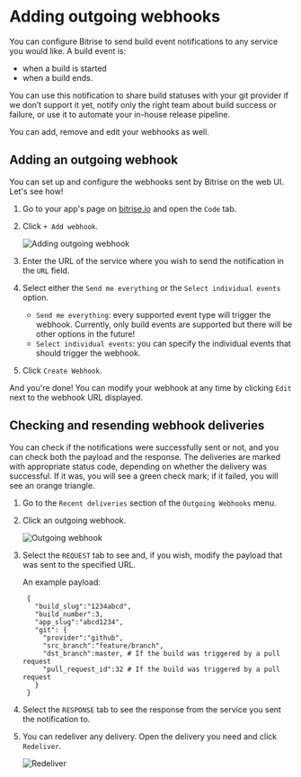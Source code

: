 # Adding outgoing webhooks

You can configure Bitrise to send build event notifications to any service you would like. A build event is:

* when a build is started
* when a build ends.

You can use this notification to share build statuses with your git provider if we don’t support it yet, notify only the right team about build success or failure, or use it to automate your in-house release pipeline.

You can add, remove and edit your webhooks as well.

## Adding an outgoing webhook

You can set up and configure the webhooks sent by Bitrise on the web UI. Let's see how!

1. Go to your app's page on [bitrise.io](https://www.bitrise.io) and open the `Code` tab.
2. Click `+ Add webhook`.

   ![Adding outgoing webhook](https://github.com/OrganizationDummy/devcenter/tree/acf5f40e38b6dcf6fe62e839a4c04acb31fdebd2/img/webhooks/adding-outgoing.jpeg)

3. Enter the URL of the service where you wish to send the notification in the `URL` field.
4. Select either the `Send me everything` or the `Select individual events` option.
   * `Send me everything`: every supported event type will trigger the webhook. Currently, only build events are supported but there will be other options in the future!
   * `Select individual events`: you can specify the individual events that should trigger the webhook.
5. Click `Create Webhook`.

And you're done! You can modify your webhook at any time by clicking `Edit` next to the webhook URL displayed.

## Checking and resending webhook deliveries

You can check if the notifications were successfully sent or not, and you can check both the payload and the response. The deliveries are marked with appropriate status code, depending on whether the delivery was successful. If it was, you will see a green check mark; if it failed, you will see an orange triangle.

1. Go to the `Recent deliveries` section of the `Outgoing Webhooks` menu.
2. Click an outgoing webhook.

   ![Outgoing webhook](https://github.com/OrganizationDummy/devcenter/tree/acf5f40e38b6dcf6fe62e839a4c04acb31fdebd2/img/webhooks/outgoing-webhook.jpeg)

3. Select the `REQUEST` tab to see and, if you wish, modify the payload that was sent to the specified URL.

   An example payload:

   ```text
    {
      "build_slug":"1234abcd",
      "build_number":3,
      "app_slug":"abcd1234",
      "git": {
        "provider":"github",
        "src_branch":"feature/branch",
        "dst_branch":master, # If the build was triggered by a pull request
        "pull_request_id":32 # If the build was triggered by a pull request
      }
    }
   ```

4. Select the `RESPONSE` tab to see the response from the service you sent the notification to.
5. You can redeliver any delivery. Open the delivery you need and click `Redeliver`.

   ![Redeliver](https://github.com/OrganizationDummy/devcenter/tree/acf5f40e38b6dcf6fe62e839a4c04acb31fdebd2/img/webhooks/redeliver-payload.jpeg)

